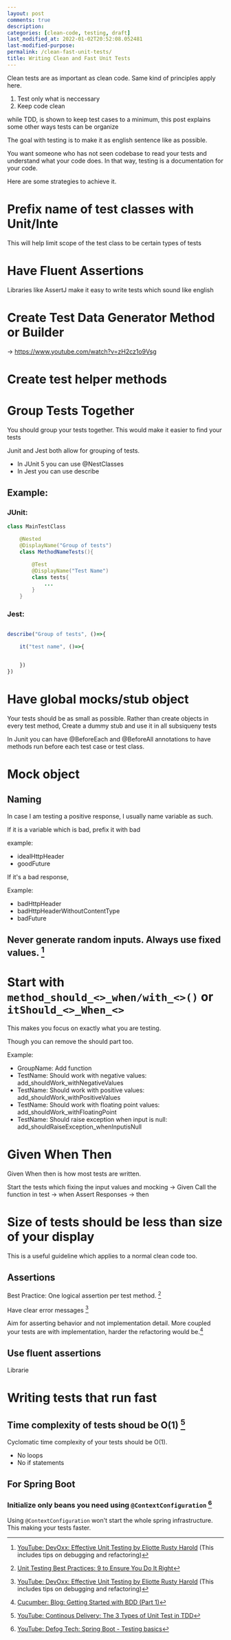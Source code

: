```yaml
---
layout: post
comments: true
description:
categories: [clean-code, testing, draft]
last_modified_at: 2022-01-02T20:52:08.052481
last-modified-purpose:
permalink: /clean-fast-unit-tests/
title: Writing Clean and Fast Unit Tests
---
```


Clean tests are as important as clean code. Same kind of principles apply here.

1. Test only what is neccessary
2. Keep code clean

while TDD, is shown to keep test cases to a minimum, this post explains some other ways tests can be organize


The goal with testing is to make it as english sentence like as possible.

You want someone who has not seen codebase to read your tests and understand what your code does. In that way, testing is a documentation for your code.

Here are some strategies to achieve it.

# Prefix name of test classes with Unit/Inte

This will help limit scope of the test class to be certain types of tests

# Have Fluent Assertions

Libraries like AssertJ make it easy to write tests which sound like english

# Create Test Data Generator Method or Builder

-> https://www.youtube.com/watch?v=zH2cz1o9Vsg

# Create test helper methods

# Group Tests Together

You should group your tests together. This would make it easier to find your tests

Junit and Jest both allow for grouping of tests.
- In JUnit 5 you can use @NestClasses
- In Jest you can use describe 

## Example:

### JUnit:

```java
class MainTestClass

    @Nested
    @DisplayName("Group of tests")
    class MethodNameTests(){

        @Test
        @DisplayName("Test Name")
        class tests{
            ...
        }
    }
```

### Jest:

```js

describe("Group of tests", ()=>{

    it("test name", ()=>{


    })
})

```

# Have global mocks/stub object

Your tests should be as small as possible. Rather than create objects in every test method, Create a dummy stub and use it in all subsiqueny tests

In Junit you can have @BeforeEach and @BeforeAll annotations to have methods run before each test case or test class.

# Mock object

## Naming

In case I am testing a positive response, I usually name variable as such.

If it is a variable which is bad, prefix it with bad

example:
- idealHttpHeader
- goodFuture

If it's a bad response,

Example:
- badHttpHeader
- badHttpHeaderWithoutContentType
- badFuture

## Never generate random inputs. Always use fixed values. [^5]

# Start with `method_should_<>_when/with_<>()` or `itShould_<>_When_<>`

This makes you focus on exactly what you are testing.

Though you can remove the should part too.

Example:
- GroupName: Add function
- TestName: Should work with negative values: add_shouldWork_withNegativeValues
- TestName: Should work with positive values: add_shouldWork_withPositiveValues
- TestName: Should work with floating point values: add_shouldWork_withFloatingPoint
- TestName: Should raise exception when input is null: add_shouldRaiseException_whenInputisNull

# Given When Then

Given When then is how most tests are written.

Start the tests which fixing the input values and mocking -> Given
Call the function in test -> when
Assert Responses -> then

# Size of tests should be less than size of your display

This is a useful guideline which applies to a normal clean code too.

## Assertions

Best Practice: One logical assertion per test method. [^4]

Have clear error messages [^5]

Aim for asserting behavior and not implementation detail. More coupled your tests are with implementation, harder the refactoring would be.[^6]

## Use fluent assertions

Librarie

# Writing tests that run fast

## Time complexity of tests shoud be O(1) [^1]

Cyclomatic time complexity of your tests should be O(1).
- No loops
- No if statements

## For Spring Boot

### Initialize only beans you need using `@ContextConfiguration` [^3]

Using `@ContextConfiguration` won't start the whole spring infrastructure. This making your tests faster.

[^1]: [YouTube: Continous Delivery: The 3 Types of Unit Test in TDD](https://www.youtube.com/watch?v=W40mpZP9xQQ)
[^2]: [Stack Overflow: Unit Test Best Practices](https://stackoverflow.com/a/7398606)
[^3]: [YouTube: Defog Tech: Spring Boot - Testing basics](https://www.youtube.com/watch?v=Ekr4jxOIf4c)
[^4]: [Unit Testing Best Practices: 9 to Ensure You Do It Right](https://www.testim.io/blog/unit-testing-best-practices/)
[^5]: [YouTube: DevOxx: Effective Unit Testing by Eliotte Rusty Harold](https://www.youtube.com/watch?v=fr1E9aVnBxw) (This includes tips on debugging and refactoring)
[^6]: [Cucumber: Blog: Getting Started with BDD (Part 1)](https://cucumber.io/blog/bdd/getting-started-with-bdd-part-1/)